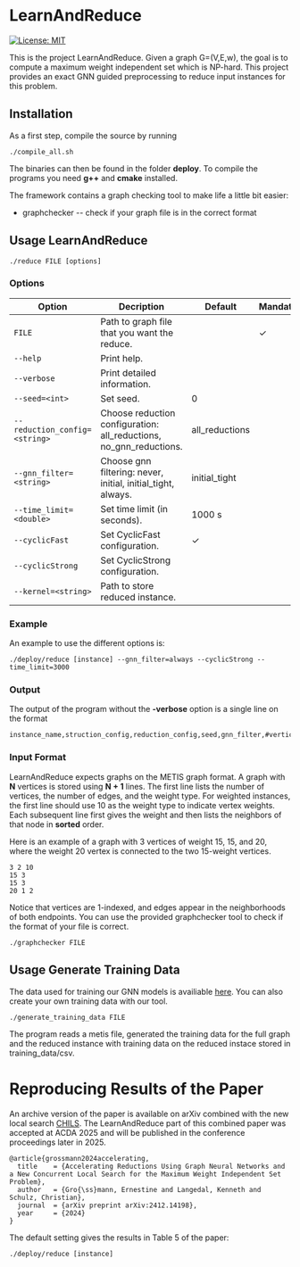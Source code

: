# LearnAndReduce 
[![License: MIT](https://img.shields.io/badge/License-MIT-yellow.svg)](https://opensource.org/licenses/MIT)


This is the project LearnAndReduce. Given a graph G=(V,E,w), the goal is to compute a maximum weight independent set which is NP-hard. This project provides an exact GNN guided preprocessing to reduce input instances for this problem.

## Installation 
As a first step, compile the source by running 
```
./compile_all.sh
```
The binaries can then be found in the folder **deploy**. To compile the programs you need **g++** and **cmake** installed.

The framework contains a graph checking tool to make life a little bit easier:
* graphchecker -- check if your graph file is in the correct format

## Usage LearnAndReduce 
```
./reduce FILE [options]
```

### Options 

| Option | Decription | Default | Mandatory
|-|-|-|-
|`FILE`| Path to graph file that you want the reduce. || &check;
|`--help`| Print help. ||
|`--verbose`|Print detailed information. ||
|`--seed=<int>` |Set seed. | 0 ||
|`--reduction_config=<string>` |Choose reduction configuration: all_reductions, no_gnn_reductions. | all_reductions | |
|`--gnn_filter=<string>` |Choose gnn filtering: never, initial, initial_tight, always. | initial_tight||
|`--time_limit=<double>` |Set time limit (in seconds). | 1000 s||
|`--cyclicFast` | Set CyclicFast configuration. | &check; ||
|`--cyclicStrong` | Set CyclicStrong configuration. | ||
|`--kernel=<string>` | Path to store reduced instance. | ||


### Example 
An example to use the different options is:
```
./deploy/reduce [instance] --gnn_filter=always --cyclicStrong --time_limit=3000
```

### Output

The output of the program without the **-verbose** option is a single line on the format
```
instance_name,struction_config,reduction_config,seed,gnn_filter,#vertices,#edges,#reduced_instance_vertices,#reduced_instance_edges,offset,reduction_time
```


### Input Format

LearnAndReduce expects graphs on the METIS graph format. A graph with **N** vertices is stored using **N + 1** lines. The first line lists the number of vertices, the number of edges, and the weight type. For weighted instances, the first line should use 10 as the weight type to indicate vertex weights. Each subsequent line first gives the weight and then lists the neighbors of that node in **sorted** order.

Here is an example of a graph with 3 vertices of weight 15, 15, and 20, where the weight 20 vertex is connected to the two 15-weight vertices.

```
3 2 10
15 3
15 3
20 1 2
```
Notice that vertices are 1-indexed, and edges appear in the neighborhoods of both endpoints.
You can use the provided graphchecker tool to check if the format of your file is correct.
```
./graphchecker FILE
```   

## Usage Generate Training Data 
The data used for training our GNN models is availiable [here](https://zenodo.org/records/15210077). You can also create your own training data with our tool.
```
./generate_training_data FILE
``` 

The program reads a metis file, generated the training data for the full graph and the reduced instance with training data on the reduced instace stored in training_data/csv.

# Reproducing Results of the Paper

An archive version of the paper is available on arXiv combined with the new local search [CHILS](https://github.com/KennethLangedal/CHILS). The LearnAndReduce part of this combined paper was accepted at ACDA 2025 and will be published in the conference proceedings later in 2025.
```
@article{grossmann2024accelerating,
  title    = {Accelerating Reductions Using Graph Neural Networks and a New Concurrent Local Search for the Maximum Weight Independent Set Problem},
  author   = {Gro{\ss}mann, Ernestine and Langedal, Kenneth and Schulz, Christian},
  journal  = {arXiv preprint arXiv:2412.14198},
  year     = {2024}
}
```

The default setting gives the results in Table 5 of the paper:
```
./deploy/reduce [instance] 
```
